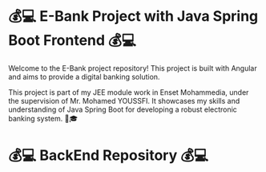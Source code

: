  # 💰💻 E-Bank Project with Java Spring Boot Frontend 💰💻

Welcome to the E-Bank project repository! This project is built with Angular and aims to provide a digital banking solution. 

This project is part of my JEE module work in Enset Mohammedia, under the supervision of Mr. Mohamed YOUSSFI. It showcases my skills and understanding of Java Spring Boot for developing a robust electronic banking system. 💼🎓

 # 💰💻 BackEnd Repository 💰💻
